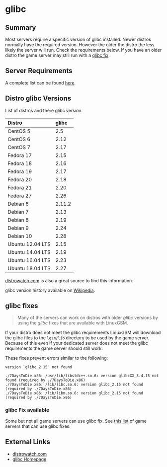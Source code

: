 # glibc

## Summary

Most servers require a specific version of glibc installed. Newer distros normally have the required version. However the older the distro the less likely the server will run. Check the requirements below. If you have an older distro the game server may still run with a [glibc fix](glibc.md#glibc-fixes).

## Server Requirements

A complete list can be found [here](https://linuxgsm.com/data/glibc).

## Distro glibc Versions

List of distros and there glibc version.

| Distro | glibc |
| :--- | :--- |
| CentOS 5 | 2.5 |
| CentOS 6 | 2.12 |
| CentOS 7 | 2.17 |
| Fedora 17 | 2.15 |
| Fedora 18 | 2.16 |
| Fedora 19 | 2.17 |
| Fedora 20 | 2.18 |
| Fedora 21 | 2.20 |
| Fedora 27 | 2.26 |
| Debian 6 | 2.11.2 |
| Debian 7 | 2.13 |
| Debian 8 | 2.19 |
| Debian 9 | 2.24 |
| Debian 10 | 2.28 |
| Ubuntu 12.04 LTS | 2.15 |
| Ubuntu 14.04 LTS | 2.19 |
| Ubuntu 16.04 LTS | 2.23 |
| Ubuntu 18.04 LTS | 2.27 |

[distrowatch.com](http://distrowatch.com) is also a great source to find this information.

glibc version history available on [Wikipedia](https://en.wikipedia.org/wiki/GNU_C_Library#Version_history).

## glibc fixes

> Many of the servers can work on distros with older _glibc_ versions by using the _glibc_ fixes that are available with LinuxGSM.

If your distro does not meet the glibc requirements LinuxGSM will download the glibc files to the `lgsm/lib` directory to be used by the game server. Because of this even if your dedicated server does not meet the glibc requirements the game server should still work.

These fixes prevent errors similar to the following:

```text
version `glibc_2.15′ not found
```

```text
./7DaysToDie.x86: /usr/lib/libstdc++.so.6: version glibcXX_3.4.15 not found (required by ./7DaysToDie.x86)
./7DaysToDie.x86: /lib/libc.so.6: version glibc_2.15 not found (required by ./7DaysToDie.x86)
./7DaysToDie.x86: /lib/libm.so.6: version glibc_2.15 not found (required by ./7DaysToDie.x86)
```

### glibc Fix available

Some but not all game servers can use glibc fix. See [this list](https://linuxgsm.com/list/) of game servers that can use glibc fixes.



## External Links

* [distrowatch.com](http://distrowatch.com/)
* [glibc Homepage](http://www.gnu.org/software/libc/)
